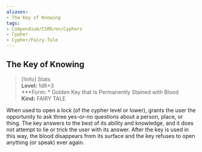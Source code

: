 ```yaml
---
aliases:
- The Key of Knowing
tags:
- Compendium/CSRD/en/Cyphers
- Cypher
- Cypher/Fairy-Tale
---
```


  
## The Key of Knowing  
>[!info] Stats  
> **Level:** 1d6+3  
> ***Form: * Golden Key that Is Permanently Stained with Blood  
> **Kind:** FAIRY TALE
  
When used to open a lock (of the cypher level or lower), grants the user the opportunity to ask three yes-or-no questions about a person, place, or thing. The key answers to the best of its ability and knowledge, and it does not attempt to lie or trick the user with its answer. After the key is used in this way, the blood disappears from its surface and the key refuses to open anything (or speak) ever again.